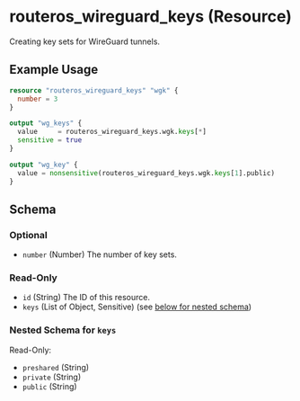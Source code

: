# routeros_wireguard_keys (Resource)
Creating key sets for WireGuard tunnels.

## Example Usage
```terraform
resource "routeros_wireguard_keys" "wgk" {
  number = 3
}

output "wg_keys" {
  value     = routeros_wireguard_keys.wgk.keys[*]
  sensitive = true
}

output "wg_key" {
  value = nonsensitive(routeros_wireguard_keys.wgk.keys[1].public)
}
```

<!-- schema generated by tfplugindocs -->
## Schema

### Optional

- `number` (Number) The number of key sets.

### Read-Only

- `id` (String) The ID of this resource.
- `keys` (List of Object, Sensitive) (see [below for nested schema](#nestedatt--keys))

<a id="nestedatt--keys"></a>
### Nested Schema for `keys`

Read-Only:

- `preshared` (String)
- `private` (String)
- `public` (String)


